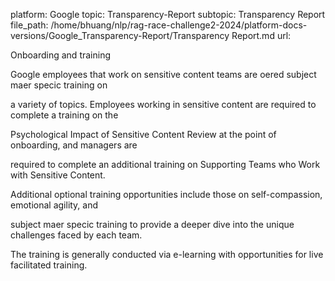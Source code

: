 platform: Google
topic: Transparency-Report
subtopic: Transparency Report
file_path: /home/bhuang/nlp/rag-race-challenge2-2024/platform-docs-versions/Google_Transparency-Report/Transparency Report.md
url: <EMPTY>

Onboarding and training

Google employees that work on sensitive content teams are o ered subject ma er speci c training on

a variety of topics. Employees working in sensitive content are required to complete a training on the

Psychological Impact of Sensitive Content Review at the point of onboarding, and managers are

required to complete an additional training on Supporting Teams who Work with Sensitive Content.

Additional optional training opportunities include those on self-compassion, emotional agility, and

subject ma er speci c training to provide a deeper dive into the unique challenges faced by each team.

The training is generally conducted via e-learning with opportunities for live facilitated training.